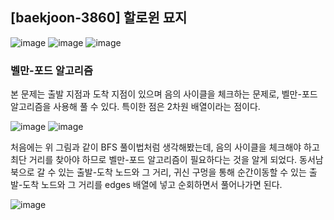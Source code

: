 ## [baekjoon-3860] 할로윈 묘지

![image](https://user-images.githubusercontent.com/22045163/107381586-55fb4700-6b32-11eb-8c82-20c6b253656a.png)
![image](https://user-images.githubusercontent.com/22045163/107381632-64496300-6b32-11eb-81bd-1c336046635b.png)
![image](https://user-images.githubusercontent.com/22045163/107381670-70352500-6b32-11eb-9f44-808535cdbb02.png)

### 벨만-포드 알고리즘

본 문제는 출발 지점과 도착 지점이 있으며 음의 사이클을 체크하는 문제로, 벨만-포드 알고리즘을 사용해 풀 수 있다. 
특이한 점은 2차원 배열이라는 점이다.

![image](https://user-images.githubusercontent.com/22045163/107382044-cace8100-6b32-11eb-8080-866ccaa3b550.png)
![image](https://user-images.githubusercontent.com/22045163/107382117-e174d800-6b32-11eb-9bbc-c2e71c14be05.png)

처음에는 위 그림과 같이 BFS 풀이법처럼 생각해봤는데, 음의 사이클을 체크해야 하고 최단 거리를 찾아야 하므로 벨만-포드 알고리즘이 필요하다는 것을 
알게 되었다. 동서남북으로 갈 수 있는 출발-도착 노드와 그 거리, 귀신 구멍을 통해 순간이동할 수 있는 출발-도착 노드와 그 거리를 
edges 배열에 넣고 순회하면서 풀어나가면 된다.

![image](https://user-images.githubusercontent.com/22045163/107381710-7925f680-6b32-11eb-9222-daab4d10d142.png)
